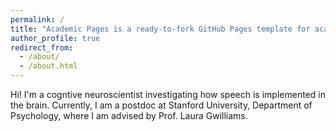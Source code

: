 ```yaml
---
permalink: /
title: "Academic Pages is a ready-to-fork GitHub Pages template for academic personal websites"
author_profile: true
redirect_from: 
  - /about/
  - /about.html
---
```

Hi! I'm a cogntive neuroscientist investigating how speech is implemented in the brain. Currently, I am a postdoc at Stanford University, Department of Psychology, where I am advised by Prof. Laura Gwilliams.